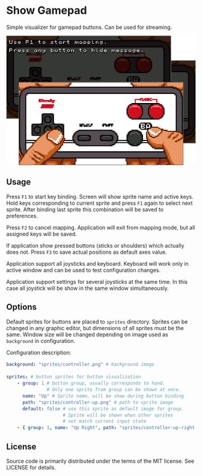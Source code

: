 # Show Gamepad

Simple visualizer for gamepad buttons. Can be used for streaming.

![Screenshots](images/image.png "Screenshots")

## Usage

Press `F1` to start key binding. Screen will show sprite name and active
keys. Hold keys corresponding to current sprite and press `F1` again to
select next sprite. After binding last sprite this combination will be
saved to preferences.

Press `F2` to cancel mapping. Application will exit from mapping mode, but
all assigned keys will be saved.

If application show pressed buttons (sticks or shoulders) which actually
does not. Press `F3` to save actual positions as default axes value.

Application support all joysticks and keyboard. Keyboard will work only in
active window and can be used to test configuration changes.

Application support settings for several joysticks at the same time. In this
case all joystick will be show in the same window simultaneously.

## Options

Default sprites for buttons are placed to `sprites` directory. Sprites can be
changed in any graphic editor, but dimensions of all sprites must be the same.
Window size will be changed depending on image used as `background` in
configuration.

Configuration description:

```yaml
background: "sprites/controller.png" # background image

sprites: # button sprites for button visualization
    - group: 1 # button group, usually corresponds to hand.
               # Only one sprite from group can be shown at once.
      name: "Up" # Sprite name, will be show during button binding
      path: "sprites/controller-up.png" # path to sprite image
      default: false # use this sprite as default image for group.
                     # Sprite will be shown when other sprites
                     # not match current input state
    - { group: 1, name: "Up Right", path: "sprites/controller-up-right.png" }
```

## License
[license]: #license

Source code is primarily distributed under the terms of the MIT license. See LICENSE for details.
